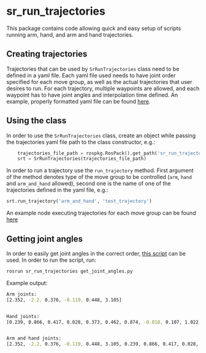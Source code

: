 # sr_run_trajectories

This package contains code allowing quick and easy setup of scripts running arm, hand, and arm and hand trajectories.

## Creating trajectories

Trajectories that can be used by `SrRunTrajectories` class need to be defined in a yaml file. Each yaml file used needs to have joint order specified for each move group, as well as the actual trajectories that user desires to run. For each trajectory, multiple waypoints are allowed, and each waypoint has to have joint angles and interpolation time defined. An example, properly formatted yaml file can be found [here](./config/example_trajectories.yaml).

## Using the class

In order to use the `SrRunTrajectories` class, create an object while passing the trajectories yaml file path to the class constructor, e.g.:

```python
    trajectories_file_path = rospkg.RosPack().get_path('sr_run_trajectories') + '/config/example_trajectories.yaml'
    srt = SrRunTrajectories(trajectories_file_path)
```

In order to run a trajectory use the `run_trajectory` method. First argument of the method denotes type of the move group to be controlled (`arm`, `hand` and `arm_and_hand` allowed), second one is the name of one of the trajectories defined in the yaml file, e.g.:

```python
srt.run_trajectory('arm_and_hand', 'test_trajectory')
```

An example node executing trajectories for each move group can be found [here](./scripts/run_trajectories_node.py)

## Getting joint angles

In order to easily get joint angles in the correct order, [this script](./scripts/get_joint_angles.py) can be used. In order to run the script, run:

```sh
rosrun sr_run_trajectories get_joint_angles.py
```

 Example output:

```sh
Arm joints:
[2.352, -2.2, 0.376, -0.119, 0.448, 3.105]


Hand joints:
[0.239, 0.866, 0.417, 0.028, 0.373, 0.462, 0.874, -0.018, 0.107, 1.022, 0.749, 0.803, 0.108, 0.433, 0.583, 0.837, -0.0, 0.518, 0.171, -0.059, 1.126, -0.132, 0.034, -0.03]


Arm and hand joints:
[2.352, -2.2, 0.376, -0.119, 0.448, 3.105, 0.239, 0.866, 0.417, 0.028, 0.373, 0.462, 0.874, -0.018, 0.107, 1.022, 0.749, 0.803, 0.108, 0.433, 0.583, 0.837, -0.0, 0.518, 0.171, -0.059, 1.126, -0.132, 0.034, -0.03]
```